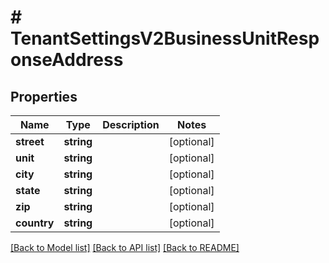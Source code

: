# # TenantSettingsV2BusinessUnitResponseAddress

## Properties

Name | Type | Description | Notes
------------ | ------------- | ------------- | -------------
**street** | **string** |  | [optional]
**unit** | **string** |  | [optional]
**city** | **string** |  | [optional]
**state** | **string** |  | [optional]
**zip** | **string** |  | [optional]
**country** | **string** |  | [optional]

[[Back to Model list]](../../README.md#models) [[Back to API list]](../../README.md#endpoints) [[Back to README]](../../README.md)
